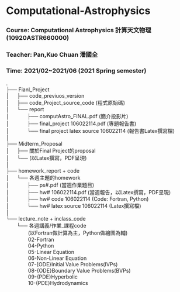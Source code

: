 # Computational-Astrophysics

### **Course**: Computational Astrophysics 計算天文物理 (10920ASTR660000)
### **Teacher**: Pan,Kuo Chuan 潘國全
### **Time**: 2021/02~2021/06 (2021 Spring semester)

.  
├── Fianl_Project  
│&emsp;&ensp;├── code_previuos_version  
│&emsp;&ensp;├── code_Project_source_code (程式原始碼)  
│&emsp;&ensp;└── report  
│&emsp;&emsp;&emsp;&ensp;├── computAstro_FINAL.pdf (簡介投影片)  
│&emsp;&emsp;&emsp;&ensp;├── final_project 106022114.pdf (專題報告書)  
│&emsp;&emsp;&emsp;&ensp;└── final project latex source 106022114 (報告書Latex撰寫檔)  
│  
├── Midterm_Proposal  
│&emsp;&ensp;├── 關於Final Project的proposal  
│&emsp;&ensp;└── (以Latex撰寫，PDF呈現)  
│  
├── homework_report + code   
│&emsp;&ensp;└──  各週主題的homework  
│&emsp;&emsp;&emsp;&ensp;├── ps#.pdf (當週作業題目)  
│&emsp;&emsp;&emsp;&ensp;├── hw# 106022114.pdf (當週報告，以Latex撰寫，PDF呈現)  
│&emsp;&emsp;&emsp;&ensp;├── hw# code 106022114 (Code: Fortran, Python)  
│&emsp;&emsp;&emsp;&ensp;└──  hw# latex source 106022114 (Latex撰寫檔)  
│  
└── lecture_note + inclass_code  
&emsp;&ensp;&nbsp; └── 各週講義/作業_課程code  
&emsp;&emsp;&emsp;&emsp; (以Fortran做計算為主，Python做繪圖為輔)  
&emsp;&emsp;&emsp;&emsp; 02-Fortran  
&emsp;&emsp;&emsp;&emsp; 04-Python  
&emsp;&emsp;&emsp;&emsp; 05-Linear Equation   
&emsp;&emsp;&emsp;&emsp; 06-Non-Linear Equation  
&emsp;&emsp;&emsp;&emsp; 07-{ODE}Initial Value Problems(IVPs)  
&emsp;&emsp;&emsp;&emsp; 08-{ODE}Boundary Value Problems(BVPs)  
&emsp;&emsp;&emsp;&emsp; 09-{PDE}Hyperbolic  
&emsp;&emsp;&emsp;&emsp; 10-{PDE}Hydrodynamics  
